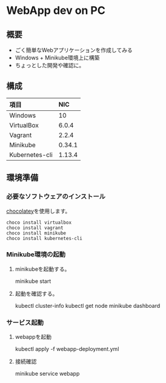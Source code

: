 # WebApp dev on PC

## 概要
- ごく簡単なWebアプリケーションを作成してみる
- Windows + Minikube環境上に構築
- ちょっとした開発や確認に。

## 構成
| 項目           | NIC    |
|:---------------|:-------|
| Windows        | 10     |
| VirtualBox     | 6.0.4  |
| Vagrant        | 2.2.4  |
| Minikube       | 0.34.1 |
| Kubernetes-cli | 1.13.4 |


## 環境準備
### 必要なソフトウェアのインストール
[chocolatey](https://chocolatey.org/)を使用します。

    choco install virtualbox
    choco install vagrant
    choco install minikube
    choco install kubernetes-cli

### Minikube環境の起動
1. minikubeを起動する。

    minikube start

1. 起動を確認する。

    kubectl cluster-info
    kubectl get node
    minikube dashboard

### サービス起動

1. webappを起動

    kubectl apply -f webapp-deployment.yml

1. 接続確認

    minikube service webapp

